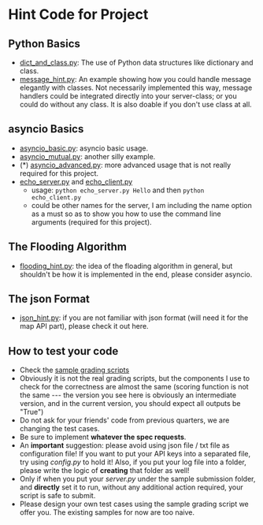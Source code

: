 # Hint Code for Project

## Python Basics

- [dict_and_class.py](./dict_and_class.py): The use of Python data structures like dictionary and class.
- [message_hint.py](./message_hint.py): An example showing how you could handle message elegantly with classes. Not necessarily implemented this way, message handlers could be integrated directly into your server-class; or you could do without any class. It is also doable if you don't use class at all.

## asyncio Basics

- [asyncio_basic.py](./asyncio_basic.py): asyncio basic usage.
- [asyncio_mutual.py](./asyncio_mutual.py): another silly example.
- (\*) [asyncio_advanced.py](./asyncio_advanced.py): more advanced usage that is not really required for this project.
- [echo_server.py](./echo_server.py) and [echo_client.py](./echo_client.py)
    * usage: ```python echo_server.py Hello``` and then ```python echo_client.py```
    * could be other names for the server, I am including the name option as a must so as to show you how to use the command line arguments (required for this project).

## The Flooding Algorithm

- [flooding_hint.py](./flooding_hint.py): the idea of the floading algorithm in general, but shouldn't be how it is implemented in the end, please consider asyncio.

## The json Format

- [json_hint.py](./json_hint.py): if you are not familiar with json format (will need it for the map API part), please check it out here.

## How to test your code

- Check the [sample grading scripts](https://github.com/CS131-TA-team/CS131-Project-Sample-Grading-Script)
- Obviously it is not the real grading scripts, but the components I use to check for the correctness are almost the same (scoring function is not the same --- the version you see here is obviously an intermediate version, and in the current version, you should expect all outputs be "True")
- Do not ask for your friends' code from previous quarters, we are changing the test cases.
- Be sure to implement **whatever the spec requests**.
- An **important** suggestion: please avoid using json file / txt file as configuration file! If you want to put your API keys into a separated file, try using *config.py* to hold it! Also, if you put your log file into a folder, please write the logic of **creating** that folder as well!
- Only if when you put your *server.py* under the sample submission folder, and **directly** set it to run, without any additional action required, your script is safe to submit.
- Please design your own test cases using the sample grading script we offer you. The existing samples for now are too naive.
